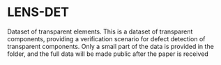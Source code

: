 # LENS-DET
Dataset of transparent elements.
This is a dataset of transparent components, providing a verification scenario for defect detection of transparent components.
Only a small part of the data is provided in the folder, and the full data will be made public after the paper is received
